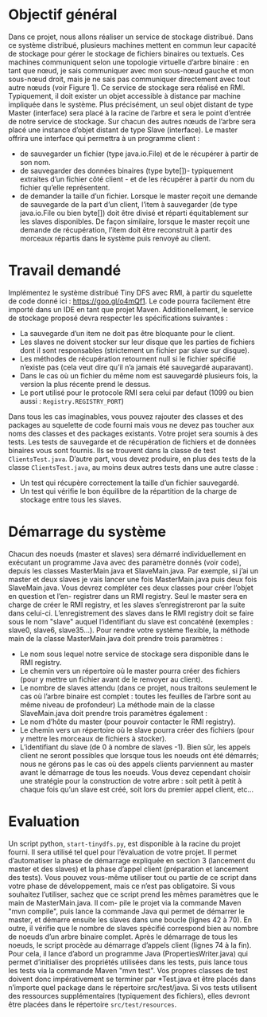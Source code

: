 # Objectif général
Dans ce projet, nous allons réaliser un service de stockage distribué. Dans
ce système distribué, plusieurs machines mettent en commun leur capacité de
stockage pour gérer le stockage de fichiers binaires ou textuels. Ces machines
communiquent selon une topologie virtuelle d’arbre binaire : en tant que nœud,
je sais communiquer avec mon sous-nœud gauche et mon sous-nœud droit, mais
je ne sais pas communiquer directement avec tout autre nœuds (voir Figure 1).
Ce service de stockage sera réalisé en RMI. Typiquement, il doit exister un objet
accessible à distance par machine impliquée dans le système. Plus précisément,
un seul objet distant de type Master (interface) sera placé à la racine de l’arbre et
sera le point d’entrée de notre service de stockage. Sur chacun des autres nœuds
de l’arbre sera placé une instance d’objet distant de type Slave (interface). Le
master offrira une interface qui permettra à un programme client :
- de sauvegarder un fichier (type java.io.File) et de le récupérer à partir de
son nom.
- de sauvegarder des données binaires (type byte[])- typiquement extraites
d’un fichier côté client - et de les récupérer à partir du nom du fichier
qu’elle représentent.
- de demander la taille d’un fichier.
Lorsque le master reçoit une demande de sauvegarde de la part d’un client,
l’item à sauvegarder (de type java.io.File ou bien byte[]) doit être divisé et
réparti équitablement sur les slaves disponibles. De façon similaire, lorsque le
master reçoit une demande de récupération, l’item doit être reconstruit à partir
des morceaux répartis dans le système puis renvoyé au client.
# Travail demandé
Implémentez le système distribué Tiny DFS avec RMI, à partir du squelette
de code donné ici : https://goo.gl/o4mQf1. Le code pourra facilement être
importé dans un IDE en tant que projet Maven. Additionellement, le service de
stockage proposé devra respecter les spécifications suivantes :
- La sauvegarde d’un item ne doit pas être bloquante pour le client.
- Les slaves ne doivent stocker sur leur disque que les parties de fichiers
dont il sont responsables (strictement un fichier par slave sur disque).
- Les méthodes de récupération retournent null si le fichier spécifié n’existe
pas (cela veut dire qu’il n’a jamais été sauvegardé auparavant).
- Dans le cas où un fichier du même nom est sauvegardé plusieurs fois, la
version la plus récente prend le dessus.
- Le port utilisé pour le protocole RMI sera celui par defaut (1099 ou bien
aussi : `Registry.REGISTRY_PORT`)

Dans tous les cas imaginables, vous pouvez rajouter des classes et des packages
au squelette de code fourni mais vous ne devez pas toucher aux noms des
classes et des packages existants. Votre projet sera soumis à des tests. Les tests
de sauvegarde et de récupération de fichiers et de données binaires vous sont
fournis. Ils se trouvent dans la classe de test `ClientsTest.java`. D’autre part,
vous devez produire, en plus des tests de la classe `ClientsTest.java`, au moins
deux autres tests dans une autre classe :
- Un test qui récupère correctement la taille d’un fichier sauvegardé.
- Un test qui vérifie le bon équilibre de la répartition de la charge de
stockage entre tous les slaves.

# Démarrage du système
Chacun des noeuds (master et slaves) sera démarré individuellement en exécutant 
un programme Java avec des paramètre donnés (voir code), depuis les
classes MasterMain.java et SlaveMain.java. Par exemple, si j’ai un master et
deux slaves je vais lancer une fois MasterMain.java puis deux fois SlaveMain.java.
Vous devrez compléter ces deux classes pour créer l’objet en question et l’en-
registrer dans un RMI registry. Seul le master sera en charge de créer le RMI
registry, et les slaves s’enregistreront par la suite dans celui-ci. L’enregistrement 
des slaves dans le RMI registry doit se faire sous le nom "slave" auquel
l’identifiant du slave est concaténé (exemples : slave0, slave6, slave35...). Pour
rendre votre système flexible, la méthode main de la classe MasterMain.java
doit prendre trois paramètres :
- Le nom sous lequel notre service de stockage sera disponible dans le RMI
registry.
-  Le chemin vers un répertoire où le master pourra créer des fichiers (pour
y mettre un fichier avant de le renvoyer au client).
- Le nombre de slaves attendu (dans ce projet, nous traitons seulement le
cas où l’arbre binaire est complet : toutes les feuilles de l’arbre sont au
même niveau de profondeur)
La méthode main de la classe SlaveMain.java doit prendre trois paramètres
également :
- Le nom d’hôte du master (pour pouvoir contacter le RMI registry).
- Le chemin vers un répertoire où le slave pourra créer des fichiers (pour y
mettre les morceaux de fichiers à stocker).
- L’identifiant du slave (de 0 à nombre de slaves -1).
Bien sûr, les appels client ne seront possibles que lorsque tous les noeuds ont
été démarrés; nous ne gérons pas le cas où des appels clients parviennent au
master avant le démarrage de tous les noeuds. Vous devez cependant choisir une
stratégie pour la construction de votre arbre : soit petit à petit à chaque fois
qu’un slave est créé, soit lors du premier appel client, etc...

# Evaluation
Un script python, `start-tinydfs.py`, est disponible à la racine du projet
fourni. Il sera utilisé tel quel pour l’évaluation de votre projet. Il permet d’automatiser 
la phase de démarrage expliquée en section 3 (lancement du master et
des slaves) et la phase d’appel client (préparation et lancement des tests). Vous
pouvez vous-même utiliser tout ou partie de ce script dans votre phase de développement, 
mais ce n’est pas obligatoire. Si vous souhaitez l’utiliser, sachez que
ce script prend les mêmes paramètres que le main de MasterMain.java. Il com-
pile le projet via la commande Maven "mvn compile", puis lance la commande
Java qui permet de démarrer le master, et démarre ensuite les slaves dans une
boucle (lignes 42 à 70). En outre, il vérifie que le nombre de slaves spécifié 
correspond bien au nombre de noeuds d’un arbre binaire complet. Après le démarrage
de tous les noeuds, le script procède au démarrage d’appels client (lignes 74 à la
fin). Pour cela, il lance d’abord un programme Java (PropertiesWriter.java)
qui permet d’initialiser des propriétés utilisées dans les tests, puis lance tous les
tests via la commande Maven "mvn test". Vos propres classes de test doivent
donc impérativement se terminer par *Test.java et être placés dans n’importe
quel package dans le répertoire src/test/java. Si vos tests utilisent des 
ressources supplémentaires (typiquement des fichiers), elles devront être placées
dans le répertoire `src/test/resources`.
